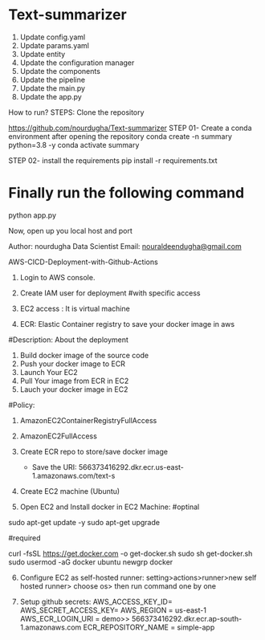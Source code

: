 # Text-summarizer

1. Update config.yaml
2. Update params.yaml
3. Update entity
4. Update the configuration manager
5. Update the components
6. Update the pipeline
7. Update the main.py
8. Update the app.py


How to run?
STEPS:
Clone the repository

https://github.com/nourdugha/Text-summarizer
STEP 01- Create a conda environment after opening the repository
conda create -n summary python=3.8 -y
conda activate summary

STEP 02- install the requirements
pip install -r requirements.txt
# Finally run the following command
python app.py

Now,
open up you local host and port

Author: nourdugha
Data Scientist
Email: nouraldeendugha@gmail.com

AWS-CICD-Deployment-with-Github-Actions
1. Login to AWS console.

2. Create IAM user for deployment
 #with specific access
  1. EC2 access : It is virtual machine
  2. ECR: Elastic Container registry to save your docker image in aws


 #Description: About the deployment
  1. Build docker image of the source code
  2. Push your docker image to ECR
  3. Launch Your EC2 
  4. Pull Your image from ECR in EC2
  5. Lauch your docker image in EC2

 #Policy:
  1. AmazonEC2ContainerRegistryFullAccess
  2. AmazonEC2FullAccess

3. Create ECR repo to store/save docker image
   - Save the URI: 566373416292.dkr.ecr.us-east-1.amazonaws.com/text-s

4. Create EC2 machine (Ubuntu)
5. Open EC2 and Install docker in EC2 Machine:
  #optinal

  sudo apt-get update -y
  sudo apt-get upgrade

  #required

  curl -fsSL https://get.docker.com -o get-docker.sh
  sudo sh get-docker.sh
  sudo usermod -aG docker ubuntu
  newgrp docker
  
6. Configure EC2 as self-hosted runner:
   setting>actions>runner>new self hosted runner> choose os> then run command one by one

7. Setup github secrets:
  AWS_ACCESS_KEY_ID=
  AWS_SECRET_ACCESS_KEY=
  AWS_REGION = us-east-1
  AWS_ECR_LOGIN_URI = demo>>  566373416292.dkr.ecr.ap-south-1.amazonaws.com
  ECR_REPOSITORY_NAME = simple-app